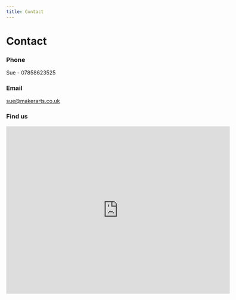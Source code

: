 ```yaml
---
title: Contact
---
```

# Contact
### Phone 

Sue - 07858623525   

### Email

sue@makerarts.co.uk


### Find us

<iframe src="https://www.google.com/maps/embed?pb=!1m19!1m8!1m3!1d635.3241877556832!2d-3.564059!3d50.435573!3m2!1i1024!2i768!4f13.1!4m8!3e0!4m0!4m5!1s0x486d1a9efc239a77%3A0x2824cdeee813508c!2s2C%20Parkside%20Rd%2C%20Paignton%20TQ4%206AE!3m2!1d50.4356115!2d-3.5642883999999997!5e0!3m2!1sen!2suk!4v1667339158247!5m2!1sen!2suk" width="600" height="450" style="border:0;" allowfullscreen="" loading="lazy" referrerpolicy="no-referrer-when-downgrade"></iframe>